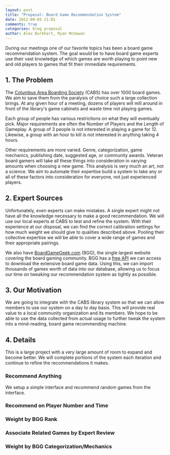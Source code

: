 ```yaml
---
layout: post
title: "Proposal: Board Game Recommendation System"
date: 2012-09-03 21:01
comments: true
categories: blog proposal
author: Alex Burkhart, Ryan McGowan
---
```


During our meetings one of our favorite topics has been a board game
recommendation system. The goal would be to have board game experts
use their vast knowledge of which games are worth playing to point new
and old players to games that fit their immediate requirements. 

## 1. The Problem

The [Columbus Area Boarding Society](http://buckeyeboardgamers.org/)
(CABS) has over 1000 board games. We aim to save them from the
paralysis of choice such a large collection brings. At any given hour
of a meeting, dozens of players will mill around in front of the
library's game cabinets and waste time not playing games.

Each group of people has various restrictions on what they will
eventually pick. Major requirements are often the Number of Players
and the Length of Gameplay. A group of 3 people is not interested in
playing a game for 12. Likewise, a group with an hour to kill is not
interested in anything taking 4 hours.

Other requirements are more varied. Genre, categorization, game
mechanics, publishing date, suggested age, or community
awards. Veteran board gamers will take all these things into
consideration in varying amounts when choosing a new game. This
analysis is very much an art, not a science. We aim to automate their
expertise build a system to take any or all of these factors into
consideration for everyone, not just experienced players.


## 2. Expert Sources

Unfortunately, even experts can make mistakes. A single expert might
not have all the knowledge necessary to make a good recommendation. We
will use our local experts at CABS to test and refine the system. With
their experience at our disposal, we can find the correct calibration
settings for how much weight we should give to qualities described
above. Pooling their collective expertise we will be able to cover a
wide range of games and their appropriate pairings.

We also have [BoardGameGeek.com](http://boardgamegeek.com) (BGG),
the single largest website covering the board gaming community. BGG
has a [free API](http://boardgamegeek.com/wiki/page/BGG_XML_API2) we
can access to download the extensive board game data. Using this, we
can import thousands of games worth of data into our database,
allowing us to focus our time on tweaking our recommendation system as
tightly as possible.


## 3. Our Motivation

We are going to integrate with the CABS library system so that we can
allow members to use our system on a day to day basis. This will
provide real value to a local community organization and its
members. We hope to be able to use the data collected from actual
usage to further tweak the system into a mind-reading, board game
recommending machine.

## 4. Details

This is a large project with a very large amount of room to expand and
become better. We will complete portions of the system each iteration
and continue to refine the recommendations it makes.

### Recommend Anything

We setup a simple interface and recommend random games from the interface.

### Recommend on Player Number and Time

### Weight by BGG Rank

### Associate Related Games by Expert Review

### Weight by BGG Categorization/Mechanics

